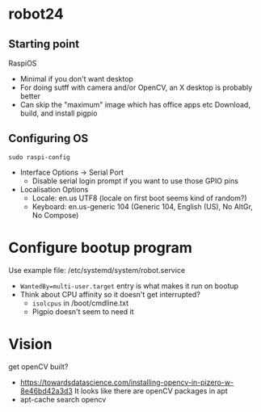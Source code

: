 # robot24

## Starting point

RaspiOS
- Minimal if you don't want desktop
- For doing sutff with camera and/or OpenCV, an X desktop is probably better
- Can skip the "maximum" image which has office apps etc
Download, build, and install pigpio

## Configuring OS

`sudo raspi-config`
  - Interface Options -> Serial Port
    - Disable serial login prompt if you want to use those GPIO pins
  - Localisation Options
    - Locale: en.us UTF8 (locale on first boot seems kind of random?)
    - Keyboard: en.us-generic 104 (Generic 104, English (US), No AltGr, No Compose)

# Configure bootup program

Use example file: /etc/systemd/system/robot.service
  - `WantedBy=multi-user.target` entry is what makes it run on bootup
  - Think about CPU affinity so it doesn't get interrupted?
    - `isolcpus` in /boot/cmdline.txt
    - Pigpio doesn't seem to need it

# Vision
get openCV built?
  - https://towardsdatascience.com/installing-opencv-in-pizero-w-8e46bd42a3d3
It looks like there are openCV packages in apt
  - apt-cache search opencv
